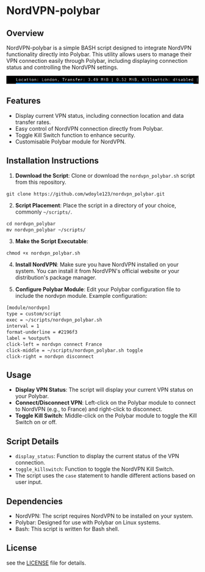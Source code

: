 # NordVPN-polybar

## Overview
NordVPN-polybar is a simple BASH script designed to integrate NordVPN functionality directly into Polybar. This utility allows users to manage their VPN connection easily through Polybar, including displaying connection status and controlling the NordVPN settings.

<div align=center>

![example.png](example.png)

<div align=left>

## Features
- Display current VPN status, including connection location and data transfer rates.
- Easy control of NordVPN connection directly from Polybar.
- Toggle Kill Switch function to enhance security.
- Customisable Polybar module for NordVPN.

## Installation Instructions

1. **Download the Script**: Clone or download the `nordvpn_polybar.sh` script from this repository.

```
git clone https://github.com/wdoyle123/nordvpn_polybar.git
```

2. **Script Placement**: Place the script in a directory of your choice, commonly `~/scripts/`.

```
cd nordvpn_polybar
mv nordvpn_polybar ~/scripts/
```

3. **Make the Script Executable**:

```
chmod +x nordvpn_polybar.sh
```

4. **Install NordVPN**: Make sure you have NordVPN installed on your system. You can install it from NordVPN's official website or your distribution's package manager.

5. **Configure Polybar Module**: Edit your Polybar configuration file to include the nordvpn module. Example configuration:

```
[module/nordvpn]
type = custom/script
exec = ~/scripts/nordvpn_polybar.sh
interval = 1
format-underline = #2196f3
label = %output%
click-left = nordvpn connect France
click-middle = ~/scripts/nordvpn_polybar.sh toggle
click-right = nordvpn disconnect
```


## Usage
- **Display VPN Status**: The script will display your current VPN status on your Polybar.
- **Connect/Disconnect VPN**: Left-click on the Polybar module to connect to NordVPN (e.g., to France) and right-click to disconnect.
- **Toggle Kill Switch**: Middle-click on the Polybar module to toggle the Kill Switch on or off.

## Script Details
- `display_status`: Function to display the current status of the VPN connection.
- `toggle_killswitch`: Function to toggle the NordVPN Kill Switch.
- The script uses the `case` statement to handle different actions based on user input.

## Dependencies
- NordVPN: The script requires NordVPN to be installed on your system.
- Polybar: Designed for use with Polybar on Linux systems.
- Bash: This script is written for Bash shell.

## License
see the [LICENSE](LICENSE) file for details.

